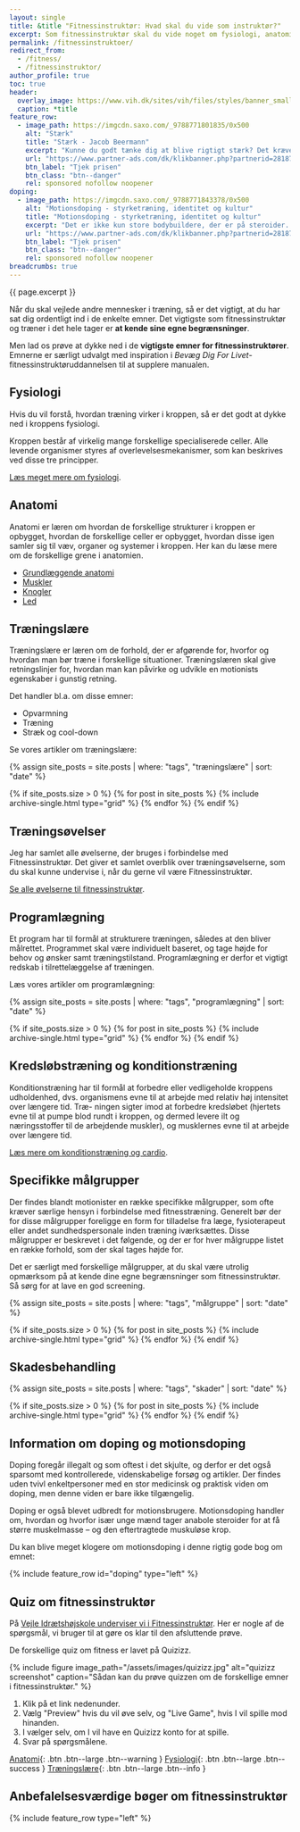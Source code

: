 ```yaml
---
layout: single
title: &title "Fitnessinstruktør: Hvad skal du vide som instruktør?"
excerpt: Som fitnessinstruktør skal du vide noget om fysiologi, anatomi, bevægelsesanalyse, øvelser, træningslære, kredsløbstræning, styrketræning, doping og træning af særlige målgrupper.
permalink: /fitnessinstruktoer/
redirect_from:
  - /fitness/
  - /fitnessinstruktor/
author_profile: true
toc: true
header:
  overlay_image: https://www.vih.dk/sites/vih/files/styles/banner_small/public/2K2A8073.JPG
  caption: *title
feature_row:
  - image_path: https://imgcdn.saxo.com/_9788771801835/0x500
    alt: "Stærk"
    title: "Stærk - Jacob Beermann"
    excerpt: "Kunne du godt tænke dig at blive rigtigt stærk? Det kræver den rette hjælp, og den kan du heldigvis få af Jacob Beermann med bogen \"Stærk\". Her får du en god og grundig introduktion til hvordan man styrketræner bedst."
    url: "https://www.partner-ads.com/dk/klikbanner.php?partnerid=28187&bannerid=43264&htmlurl=https://www.saxo.com/dk/staerk_jacob-beermann_haeftet_9788771801835"
    btn_label: "Tjek prisen"
    btn_class: "btn--danger"
    rel: sponsored nofollow noopener
doping:
  - image_path: https://imgcdn.saxo.com/_9788771843378/0x500
    alt: "Motionsdoping - styrketræning, identitet og kultur"
    title: "Motionsdoping - styrketræning, identitet og kultur"
    excerpt: "Det er ikke kun store bodybuildere, der er på steroider. Også helt almindelige unge mænd kombinerer styrke­træning i fitnesscentret med brug af doping."
    url: "https://www.partner-ads.com/dk/klikbanner.php?partnerid=28187&bannerid=43264&htmlurl=https://www.saxo.com/dk/motionsdoping_ask-vest-christiansen_haeftet_9788771843378"
    btn_label: "Tjek prisen"
    btn_class: "btn--danger"
    rel: sponsored nofollow noopener
breadcrumbs: true
---
```


{{ page.excerpt }}

Når du skal vejlede andre mennesker i træning, så er det vigtigt, at du har sat dig ordentligt ind i de enkelte emner. Det vigtigste som fitnessinstruktør og træner i det hele tager er **at kende sine egne begrænsninger**.

Men lad os prøve at dykke ned i de **vigtigste emner for fitnessinstruktører**. Emnerne er særligt udvalgt med inspiration i _Bevæg Dig For Livet_-fitnessinstruktøruddannelsen til at supplere manualen.

## Fysiologi

Hvis du vil forstå, hvordan træning virker i kroppen, så er det godt at dykke ned i kroppens fysiologi.

Kroppen består af virkelig mange forskellige specialiserede celler. Alle levende organismer styres af overlevelsesmekanismer, som kan beskrives ved disse tre principper.

[Læs meget mere om fysiologi](/fysiologi/).

## Anatomi

Anatomi er læren om hvordan de forskellige strukturer i kroppen er opbygget, hvordan de forskellige celler er opbygget, hvordan disse igen samler sig til væv, organer og systemer i kroppen. Her kan du læse mere om de forskellige grene i anatomien.

- [Grundlæggende anatomi](/anatomi/)
- [Muskler](/muskler/)
- [Knogler](/knogler/)
- [Led](/led/)

## Træningslære

Træningslære er læren om de forhold, der er afgørende for, hvorfor og hvordan man bør
træne i forskellige situationer. Træningslæren skal give retningslinjer for, hvordan man
kan påvirke og udvikle en motionists egenskaber i gunstig retning.

Det handler bl.a. om disse emner:

- Opvarmning
- Træning
- Stræk og cool-down

Se vores artikler om træningslære:

{% assign site_posts = site.posts | where: "tags", "træningslære" | sort: "date" %}

<div class="feature__wrapper">

{% if site_posts.size > 0 %}
  {% for post in site_posts %}
    {% include archive-single.html type="grid" %}
  {% endfor %}
{% endif %}

</div>

## Træningsøvelser

Jeg har samlet alle øvelserne, der bruges i forbindelse med Fitnessinstruktør. Det giver et samlet overblik over træningsøvelserne, som du skal kunne undervise i, når du gerne vil være Fitnessinstruktør.

[Se alle øvelserne til fitnessinstruktør](/fitnessinstruktoer/oevelser/).

## Programlægning

Et program har til formål at strukturere træningen, således at den bliver målrettet.
Programmet skal være individuelt baseret, og tage højde for behov og ønsker samt træningstilstand. Programlægning er derfor et vigtigt redskab i tilrettelæggelse af træningen.

Læs vores artikler om programlægning:

{% assign site_posts = site.posts | where: "tags", "programlægning" | sort: "date" %}

<div class="feature__wrapper">

{% if site_posts.size > 0 %}
  {% for post in site_posts %}
    {% include archive-single.html type="grid" %}
  {% endfor %}
{% endif %}

</div>

## Kredsløbstræning og konditionstræning

Konditionstræning har til formål at forbedre eller vedligeholde kroppens udholdenhed, dvs. organismens evne til at arbejde med relativ høj intensitet over længere tid. Træ-
ningen sigter imod at forbedre kredsløbet (hjertets evne til at pumpe blod rundt i kroppen, og dermed levere ilt og næringsstoffer til de arbejdende muskler), og musklernes evne til at arbejde over længere tid.

[Læs mere om konditionstræning og cardio](/kondition/).

## Specifikke målgrupper

Der findes blandt motionister en række specifikke målgrupper, som ofte kræver særlige hensyn i forbindelse med fitnesstræning. Generelt bør der for disse målgrupper
foreligge en form for tilladelse fra læge, fysioterapeut eller andet sundhedspersonale
inden træning iværksættes. Disse målgrupper er beskrevet i det følgende, og der er for
hver målgruppe listet en række forhold, som der skal tages højde for.

Det er særligt med forskellige målgrupper, at du skal være utrolig opmærksom på at kende dine egne begrænsninger som fitnessinstruktør. Så sørg for at lave en god screening.

{% assign site_posts = site.posts | where: "tags", "målgruppe" | sort: "date" %}

<div class="feature__wrapper">

{% if site_posts.size > 0 %}
  {% for post in site_posts %}
    {% include archive-single.html type="grid" %}
  {% endfor %}
{% endif %}

</div>

## Skadesbehandling

{% assign site_posts = site.posts | where: "tags", "skader" | sort: "date" %}

<div class="feature__wrapper">

{% if site_posts.size > 0 %}
  {% for post in site_posts %}
    {% include archive-single.html type="grid" %}
  {% endfor %}
{% endif %}

</div>

## Information om doping og motionsdoping

Doping foregår illegalt og som oftest i det skjulte, og derfor er det også sparsomt med
kontrollerede, videnskabelige forsøg og artikler. Der findes uden tvivl enkeltpersoner
med en stor medicinsk og praktisk viden om doping, men denne viden er bare ikke tilgængelig.

Doping er også blevet udbredt for motionsbrugere. Motionsdoping handler om, hvordan og hvorfor især unge mænd tager anabole steroider for at få større muskelmasse – og den eftertragtede muskuløse krop.

Du kan blive meget klogere om motionsdoping i denne rigtig gode bog om emnet:

{% include feature_row id="doping" type="left" %}

## Quiz om fitnessinstruktør

På [Vejle Idrætshøjskole underviser vi i Fitnessinstruktør](https://www.vih.dk/fag/fitnessinstruktoer/). Her er nogle af de spørgsmål, vi bruger til at gøre os klar til den afsluttende prøve.

De forskellige quiz om fitness er lavet på Quizizz.

{% include figure image_path="/assets/images/quizizz.jpg" alt="quizizz screenshot" caption="Sådan kan du prøve quizzen om de forskellige emner i fitnessinstruktør." %}

1. Klik på et link nedenunder.
2. Vælg "Preview" hvis du vil øve selv, og "Live Game", hvis I vil spille mod hinanden.
3. I vælger selv, om I vil have en Quizizz konto for at spille.
4. Svar på spørgsmålene.

[Anatomi](https://quizizz.com/admin/quiz/5856b0c7aef9e6020e94438c){: .btn .btn--large .btn--warning }
[Fysiologi](https://quizizz.com/admin/quiz/5b995e2702a076001910328f){: .btn .btn--large .btn--success }
[Træningslære](https://quizizz.com/admin/quiz/5dd7a9787ce184001b624109){: .btn .btn--large .btn--info }

## Anbefalelsesværdige bøger om fitnessinstruktør

{% include feature_row type="left" %}
